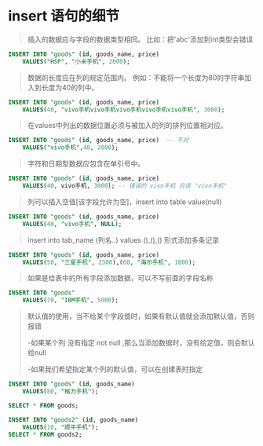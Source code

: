 # insert 语句的细节

> 插入的数据应与字段的数据类型相同。 比如：把'abc'添加到int类型会错误
>
``` sql 
INSERT INTO "goods" (id, goods_name, price) 
	VALUES("HSP", "小米手机", 2000);
``` 
	
> 数据的长度应在列的规定范围内。 例如：不能将一个长度为80的字符串加入到长度为40的列中。
> 
``` sql 
INSERT INTO "goods" (id, goods_name, price) 
	VALUES(40, "vivo手机vivo手机vivo手机vivo手机vivo手机", 3000);
``` 
	
> 在values中列出的数据位置必须与被加入的列的排列位置相对应。
>
``` sql 
INSERT INTO "goods" (id, goods_name, price)  -- 不对
	VALUES("vivo手机",40, 2000);
``` 
	
> 字符和日期型数据应包含在单引号中。
>
``` sql 
INSERT INTO "goods" (id, goods_name, price) 
	VALUES(40, vivo手机, 3000); -- 错误的 vivo手机 应该 "vivo手机"
``` 
	
> 列可以插入空值[该字段允许为空]，insert into table value(null)
>
``` sql 
INSERT INTO "goods" (id, goods_name, price) 
	VALUES(40, "vivo手机", NULL);
``` 
	
> insert into tab_name (列名..)  values (),(),()  形式添加多条记录
>
``` sql 
INSERT INTO "goods" (id, goods_name, price) 
	VALUES(50, "三星手机", 2300),(60, "海尔手机", 1800);
``` 
	
> 如果是给表中的所有字段添加数据，可以不写前面的字段名称
>
``` sql 
INSERT INTO "goods"   
	VALUES(70, "IBM手机", 5000);
``` 
	
> 默认值的使用，当不给某个字段值时，如果有默认值就会添加默认值，否则报错
>
> -如果某个列 没有指定 not null ,那么当添加数据时，没有给定值，则会默认给null
>
> -如果我们希望指定某个列的默认值，可以在创建表时指定
>
``` sql 
INSERT INTO "goods" (id, goods_name)   
	VALUES(80, "格力手机");

SELECT * FROM goods;

INSERT INTO "goods2" (id, goods_name)   
	VALUES(10, "顺平手机");
SELECT * FROM goods2;
``` 

